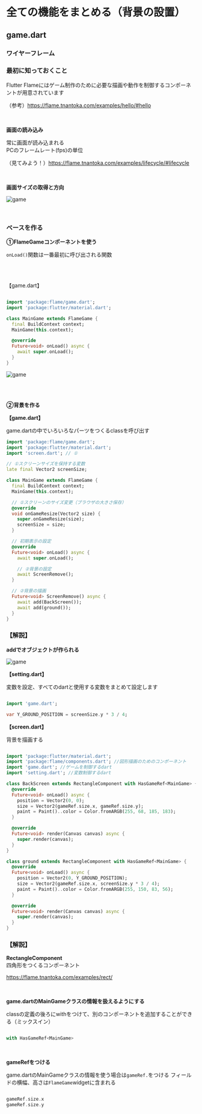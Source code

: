 # **全ての機能をまとめる（背景の設置）**

## **game.dart**

### **ワイヤーフレーム**

### **最初に知っておくこと**

Flutter Flameにはゲーム制作のために必要な描画や動作を制御するコンポーネントが用意されています

（参考）https://flame.tnantoka.com/examples/hello/#hello

<br>

**画面の読み込み**

常に画面が読み込まれる  
PCのフレームレート(fps)の単位

（見てみよう！）https://flame.tnantoka.com/examples/lifecycle/#lifecycle

<br>

**画面サイズの取得と方向**

![game](img/02_game1-3.png)

<br>

### **ベースを作る**

**①FlameGameコンポーネントを使う**

`onLoad()`関数は一番最初に呼び出される関数

<br><br>

【game.dart】
```dart

import 'package:flame/game.dart';
import 'package:flutter/material.dart';

class MainGame extends FlameGame {
  final BuildContext context;
  MainGame(this.context);

  @override
  Future<void> onLoad() async {
    await super.onLoad();
  }
}


```

![game](img/02_game1-2.png)

<br><br>

**②背景を作る**

**【game.dart】**

game.dartの中でいろいろなパーツをつくるclassを呼び出す

```dart
import 'package:flame/game.dart';
import 'package:flutter/material.dart';
import 'screen.dart'; // ①

// ①スクリーンサイズを保持する変数
late final Vector2 screenSize;

class MainGame extends FlameGame {
  final BuildContext context;
  MainGame(this.context);

  // ①スクリーンのサイズ変更（ブラウザの大きさ保存）
  @override
  void onGameResize(Vector2 size) {
    super.onGameResize(size);
    screenSize = size;
  }

  // 初期表示の設定
  @override
  Future<void> onLoad() async {
    await super.onLoad();

    // ②背景の設定
    await ScreenRemove();
  }

  // ②背景の描画
  Future<void> ScreenRemove() async {
    await add(BackScreen());
    await add(ground());
  }
}

```

### 【解説】  

**addでオブジェクトが作られる**

![game](img/02_game1-4.png)


**【setting.dart】**

変数を設定、すべてのdartと使用する変数をまとめて設定します


```dart

import 'game.dart';

var Y_GROUND_POSITION = screenSize.y * 3 / 4;


```

**【screen.dart】**

背景を描画する

```dart

import 'package:flutter/material.dart';
import 'package:flame/components.dart'; //図形描画のためのコンポーネント
import 'game.dart'; //ゲームを制御するdart
import 'setting.dart'; //変数制御するdart

class BackScreen extends RectangleComponent with HasGameRef<MainGame> {
  @override
  Future<void> onLoad() async {
    position = Vector2(0, 0);
    size = Vector2(gameRef.size.x, gameRef.size.y);
    paint = Paint()..color = Color.fromARGB(255, 68, 185, 183);
  }

  @override
  Future<void> render(Canvas canvas) async {
    super.render(canvas);
  }
}

class ground extends RectangleComponent with HasGameRef<MainGame> {
  @override
  Future<void> onLoad() async {
    position = Vector2(0, Y_GROUND_POSITION);
    size = Vector2(gameRef.size.x, screenSize.y * 3 / 4);
    paint = Paint()..color = Color.fromARGB(255, 150, 83, 56);
  }

  @override
  Future<void> render(Canvas canvas) async {
    super.render(canvas);
  }
}


```

### 【解説】  

**RectangleComponent**  
四角形をつくるコンポーネント

https://flame.tnantoka.com/examples/rect/

<br>

**game.dartのMainGameクラスの情報を扱えるようにする**

classの定義の後ろにwithをつけて、別のコンポーネントを追加することができる（ミックスイン）



```dart

with HasGameRef<MainGame>

```

<br>

**gameRefをつける**

game.dartのMainGameクラスの情報を使う場合は`gameRef.`をつける
フィールドの横幅、高さは`FlameGame`widgetに含まれる

```dart

gameRef.size.x
gameRef.size.y

```


